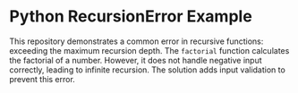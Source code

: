 # Python RecursionError Example

This repository demonstrates a common error in recursive functions: exceeding the maximum recursion depth. The `factorial` function calculates the factorial of a number. However, it does not handle negative input correctly, leading to infinite recursion.  The solution adds input validation to prevent this error.